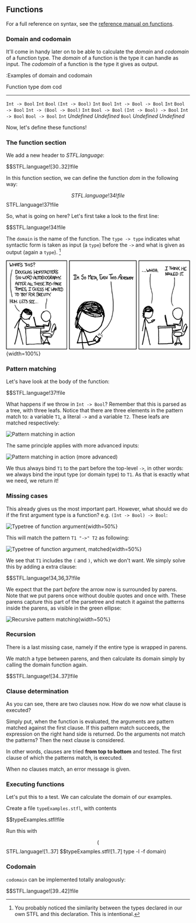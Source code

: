 
 Functions
-----------

For a full reference on syntax, see the [reference manual on functions](#functions-1).

### Domain and codomain

It'll come in handy later on to be able to calculate the _domain_ and _codomain_ of a function type.
The _domain_ of a function is the type it can handle as input.
The _codomain_ of a function is the type it gives as output.

:Examples of domain and codomain

Function type		dom		cod
-------------		-----		-----
`Int -> Bool`		`Int`		`Bool`
`(Int -> Bool)`		`Int`		`Bool`
`Int -> Bool -> Bool`	`Int`		`Bool -> Bool`
`Int -> (Bool -> Bool)`	`Int`		`Bool -> Bool`
`(Int -> Bool) -> Bool`	`Int -> Bool`	`Bool -> Bool`
`Int`			_Undefined_	_Undefined_
`Bool`			_Undefined_	_Undefined_


Now, let's define these functions!

### The function section

We add a new header to _STFL.language_:

$$STFL.language![30..32]!file

In this function section, we can define the function _dom_ in the following way:

$$STFL.language!34!file
$$STFL.language!37!file

So, what is going on here? Let's first take a look to the first line:

$$STFL.language!34!file

The `domain` is the name of the function. The `type -> type` indicates what syntactic form is taken as input (a `type`) before the `->` and what is given as output (again a `type`). [^ISMETA]

![Relevant XKCD (by Randall Munroe, #917)](hofstadter.png){width=100%}

[^ISMETA]: You probably noticed the similarity between the types declared in our own STFL and this declaration. This is intentional.


### Pattern matching

Let's have look at the body of the function:

$$STFL.language!37!file

What happens if we throw in `Int -> Bool`? Remember that this is parsed as a tree, with three leafs. Notice that there are three elements in the pattern match to: a variable `T1`, a literal `->` and a variable `T2`. These leafs are matched respectively:

![Pattern matching in action](TypeTrees0annot.png)


The same principle applies with more advanced inputs:

![Pattern matching in action (more advanced)](TypeTrees1annot.png)

We thus always bind `T1` to the part before the top-level `->`, in other words: we always bind the input type (or domain type) to `T1`. As that is exactly what we need, we return it!

### Missing cases

This already gives us the most important part. However, what should we do if the first argument type is a function? e.g. `(Int -> Bool) -> Bool`:

![Typetree of function argument](TypeTrees2.png){width=50%}

This will match the pattern `T1 "->" T2` as following:

![Typetree of function argument, matched](TypeTrees2annot.png){width=50%}

We see that `T1` includes the `(` and `)`, which we don't want. We simply solve this by adding a extra clause:


$$STFL.language!34,36,37!file

We expect that the part _before_ the arrow now is surrounded by parens. Note that we put parens once without double quotes and once with. These parens capture this part of the parsetree and match it against the patterns inside the parens, as visible in the green ellipse:

![Recursive pattern matching](TypeTrees2annot1.png){width=50%}

### Recursion

There is a last missing case, namely if the entire type is wrapped in parens.

We match a type between parens, and then calculate its domain simply by calling the domain function again.

$$STFL.language![34..37]!file


### Clause determination

As you can see, there are two clauses now. How do we now what clause is executed?

Simply put, when the function is evaluated, the arguments are pattern matched against the first clause. If this pattern match succeeds, the expression on the right hand side is returned. Do the arguments not match the patterns? Then the next clause is considered. 

In other words, clauses are tried **from top to bottom** and tested. The first clause of which the patterns match, is executed.

When no clauses match, an error message is given.

### Executing functions

Let's put this to a test. We can calculate the domain of our examples.

Create a file `typeExamples.stfl`, with contents

$$typeExamples.stfl!file

Run this with

$$($$STFL.language![1..37] $$typeExamples.stfl![1..7] type -l -f domain)


### Codomain

`codomain` can be implemented totally analogously:

$$STFL.language![39..42]!file 

